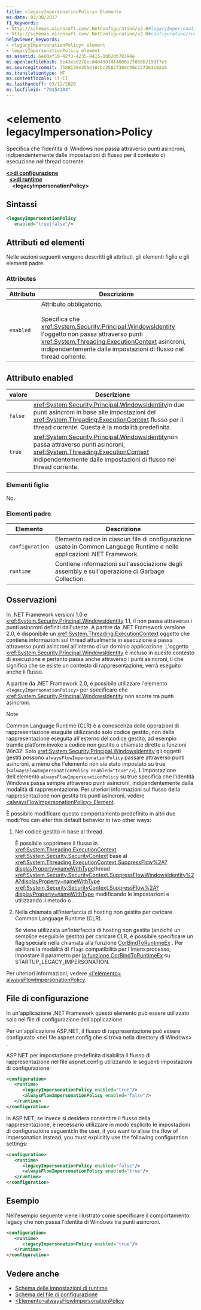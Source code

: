 ```yaml
---
title: <legacyImpersonationPolicy> Elemento
ms.date: 03/30/2017
f1_keywords:
- http://schemas.microsoft.com/.NetConfiguration/v2.0#legacyImpersonationPolicy
- http://schemas.microsoft.com/.NetConfiguration/v2.0#configuration/runtime/legacyImpersonationPolicy
helpviewer_keywords:
- <legacyImpersonationPolicy> element
- legacyImpersonationPolicy element
ms.assetid: 6e00af10-42f3-4235-8415-1bb2db78394e
ms.openlocfilehash: 5e43ead278ecd4049014f4000a2f056b2190f7e5
ms.sourcegitcommit: 7588136e355e10cbc2582f389c90c127363c02a5
ms.translationtype: MT
ms.contentlocale: it-IT
ms.lasthandoff: 03/12/2020
ms.locfileid: "79154104"
---
```

# <a name="legacyimpersonationpolicy-element"></a>\<elemento legacyImpersonation>Policy
Specifica che l'identità di Windows non passa attraverso punti asincroni, indipendentemente dalle impostazioni di flusso per il contesto di esecuzione nel thread corrente.  
  
[**\<>di configurazione**](../configuration-element.md)\
&nbsp;&nbsp;[**\<>di runtime**](runtime-element.md)\
&nbsp;&nbsp;&nbsp;&nbsp;**\<legacyImpersonationPolicy>**  
  
## <a name="syntax"></a>Sintassi  
  
```xml  
<legacyImpersonationPolicy
   enabled="true|false"/>  
```  
  
## <a name="attributes-and-elements"></a>Attributi ed elementi  
 Nelle sezioni seguenti vengono descritti gli attributi, gli elementi figlio e gli elementi padre.  
  
### <a name="attributes"></a>Attributes  
  
|Attributo|Descrizione|  
|---------------|-----------------|  
|`enabled`|Attributo obbligatorio.<br /><br /> Specifica che <xref:System.Security.Principal.WindowsIdentity> l'oggetto non passa attraverso punti <xref:System.Threading.ExecutionContext> asincroni, indipendentemente dalle impostazioni di flusso nel thread corrente.|  
  
## <a name="enabled-attribute"></a>Attributo enabled  
  
|valore|Descrizione|  
|-----------|-----------------|  
|`false`|<xref:System.Security.Principal.WindowsIdentity>in due punti asincroni in base alle impostazioni del <xref:System.Threading.ExecutionContext> flusso per il thread corrente. Questa è la modalità predefinita.|  
|`true`|<xref:System.Security.Principal.WindowsIdentity>non passa attraverso punti asincroni, <xref:System.Threading.ExecutionContext> indipendentemente dalle impostazioni di flusso nel thread corrente.|  
  
### <a name="child-elements"></a>Elementi figlio  
 No.  
  
### <a name="parent-elements"></a>Elementi padre  
  
|Elemento|Descrizione|  
|-------------|-----------------|  
|`configuration`|Elemento radice in ciascun file di configurazione usato in Common Language Runtime e nelle applicazioni .NET Framework.|  
|`runtime`|Contiene informazioni sull'associazione degli assembly e sull'operazione di Garbage Collection.|  
  
## <a name="remarks"></a>Osservazioni  
 In .NET Framework versioni 1.0 e <xref:System.Security.Principal.WindowsIdentity> 1.1, il non passa attraverso i punti asincroni definiti dall'utente. A partire da .NET Framework versione 2.0, è disponibile un <xref:System.Threading.ExecutionContext> oggetto che contiene informazioni sul thread attualmente in esecuzione e passa attraverso punti asincroni all'interno di un dominio applicazione. L'oggetto <xref:System.Security.Principal.WindowsIdentity> è incluso in questo contesto di esecuzione e pertanto passa anche attraverso i punti asincroni, il che significa che se esiste un contesto di rappresentazione, verrà eseguito anche il flusso.  
  
 A partire da .NET Framework 2.0, è possibile utilizzare l'elemento `<legacyImpersonationPolicy>` per specificare che <xref:System.Security.Principal.WindowsIdentity> non scorre tra punti asincroni.  
  
> [!NOTE]
> Common Language Runtime (CLR) è a conoscenza delle operazioni di rappresentazione eseguite utilizzando solo codice gestito, non della rappresentazione eseguita all'esterno del codice gestito, ad esempio tramite platform invoke a codice non gestito o chiamate dirette a funzioni Win32. Solo <xref:System.Security.Principal.WindowsIdentity> gli oggetti gestiti possono `alwaysFlowImpersonationPolicy` passare attraverso punti asincroni, a meno che l'elemento non sia stato impostato su true (`<alwaysFlowImpersonationPolicy enabled="true"/>`). L'impostazione dell'elemento `alwaysFlowImpersonationPolicy` su true specifica che l'identità Windows passa sempre attraverso punti asincroni, indipendentemente dalla modalità di rappresentazione. Per ulteriori informazioni sul flusso della rappresentazione non gestita tra punti asincroni, vedere [ \<alwaysFlowImpersonationPolicy> Element](alwaysflowimpersonationpolicy-element.md).  
  
 È possibile modificare questo comportamento predefinito in altri due modi:You can alter this default behavior in two other ways:  
  
1. Nel codice gestito in base al thread.  
  
     È possibile sopprimere il flusso in <xref:System.Threading.ExecutionContext> <xref:System.Security.SecurityContext> base al <xref:System.Threading.ExecutionContext.SuppressFlow%2A?displayProperty=nameWithType>thread <xref:System.Security.SecurityContext.SuppressFlowWindowsIdentity%2A?displayProperty=nameWithType> <xref:System.Security.SecurityContext.SuppressFlow%2A?displayProperty=nameWithType> modificando le impostazioni e utilizzando il metodo o .  
  
2. Nella chiamata all'interfaccia di hosting non gestita per caricare Common Language Runtime (CLR).  
  
     Se viene utilizzata un'interfaccia di hosting non gestita (anziché un semplice eseguibile gestito) per caricare CLR, è possibile specificare un flag speciale nella chiamata alla funzione [CorBindToRuntimeEx](../../../unmanaged-api/hosting/corbindtoruntimeex-function.md) . Per abilitare la modalità di `flags` compatibilità per l'intero processo, impostare il parametro per [la funzione CorBindToRuntimeEx](../../../unmanaged-api/hosting/corbindtoruntimeex-function.md) su STARTUP_LEGACY_IMPERSONATION.  
  
 Per ulteriori informazioni, vedere [ \<l'elemento> alwaysFlowImpersonationPolicy](alwaysflowimpersonationpolicy-element.md).  
  
## <a name="configuration-file"></a>File di configurazione  
 In un'applicazione .NET Framework questo elemento può essere utilizzato solo nel file di configurazione dell'applicazione.  
  
 Per un'applicazione ASP.NET, il flusso di rappresentazione può essere configurato \<nel file aspnet.config che si trova nella directory di Windows> .  
  
 ASP.NET per impostazione predefinita disabilita il flusso di rappresentazione nel file aspnet.config utilizzando le seguenti impostazioni di configurazione:  
  
``` xml
<configuration>  
   <runtime>  
      <legacyImpersonationPolicy enabled="true"/>  
      <alwaysFlowImpersonationPolicy enabled="false"/>  
   </runtime>  
</configuration>  
```  
  
 In ASP.NET, se invece si desidera consentire il flusso della rappresentazione, è necessario utilizzare in modo esplicito le impostazioni di configurazione seguenti:In the user, if you want to allow the flow of impersonation instead, you must explicitly use the following configuration settings:  
  
```xml  
<configuration>  
   <runtime>  
      <legacyImpersonationPolicy enabled="false"/>  
      <alwaysFlowImpersonationPolicy enabled="true"/>  
   </runtime>  
</configuration>  
```  
  
## <a name="example"></a>Esempio  
 Nell'esempio seguente viene illustrato come specificare il comportamento legacy che non passa l'identità di Windows tra punti asincroni.  
  
```xml  
<configuration>  
   <runtime>  
      <legacyImpersonationPolicy enabled="true"/>  
   </runtime>  
</configuration>  
```  
  
## <a name="see-also"></a>Vedere anche

- [Schema delle impostazioni di runtime](index.md)
- [Schema del file di configurazione](../index.md)
- [\<Elemento>alwaysFlowImpersonationPolicy](alwaysflowimpersonationpolicy-element.md)

